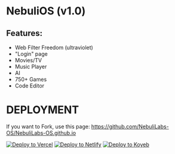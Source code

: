 # NebuliOS (v1.0)

## Features:
* Web Filter Freedom (ultraviolet)
* "Login" page
* Movies/TV 
* Music Player
* AI
* 750+ Games
* Code Editor

# DEPLOYMENT
If you want to Fork, use this page: https://github.com/NebuliLabs-OS/NebuliLabs-OS.github.io

[![Deploy to Vercel](https://binbashbanana.github.io/deploy-buttons/buttons/remade/vercel.svg)](https://vercel.com/new/clone?repository-url=https://github.com/NebuliLabs-OS/NebuliLabs-OS.github.io)
[![Deploy to Netlify](https://binbashbanana.github.io/deploy-buttons/buttons/remade/netlify.svg)](https://app.netlify.com/start/deploy?repository=https://github.com/NebuliLabs-OS/NebuliLabs-OS.github.io)
[![Deploy to Koyeb](https://binbashbanana.github.io/deploy-buttons/buttons/remade/koyeb.svg)](https://app.koyeb.com/deploy?type=git&repository=https://github.com/NebuliLabs-OS/NebuliLabs-OS.github.io)
